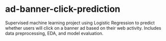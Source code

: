 # ad-banner-click-prediction
Supervised machine learning project using Logistic Regression to predict whether users will click on a banner ad based on their web activity. Includes data preprocessing, EDA, and model evaluation.
